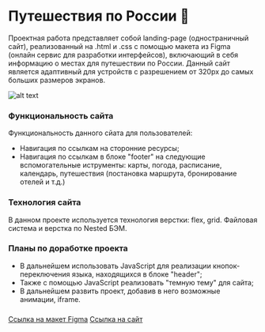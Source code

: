
# Путешествия по России 🚂

Проектная работа представляет собой landing-page (одностраничный сайт), реализованный на .html и .css c помощью макета из Figma (онлайн сервис для разработки интерфейсов), 
включающий в себя информацию о местах для путешествии по России. Данный сайт является адаптивный для устройств с разрешением от 320px до самых больших размеров экранов.

![alt text](https://repository-images.githubusercontent.com/323898402/74254180-49e1-11eb-84df-21b3b013dceb)

### Функциональность сайта
Функциональность данного сйата для пользователей:
*  Навигация по ссылкам на сторонние ресурсы;
*  Навигация по ссылкам в блоке "footer" на следующие вспомогательные иструменты: карты, погода, расписание, календарь, путешествия (постановка маршрута, бронирование отелей и т.д.)

### Технология сайта
 В данном проекте используется технология верстки: flex, grid. Файловая система и верстка по Nеsted БЭМ.

### Планы по доработке проекта
 * В дальнейшем использовать JavaScript для реализации кнопок-переключения языка, находящихся в блоке "header";
 * Также с помощью JavaScript реализовать "темную тему" для сайта;
 * В дальнейшем развить проект, добавив в него возможные анимации, iframe.

### 
[Cсылка на макет Figma](https://www.figma.com/file/5S2WSbEFL6awjVWJ0NWL8Q/Sprint-3_-Russia-_-desktop-mobile?node-id=28503%3A0)
[Cсылка на сайт]()
